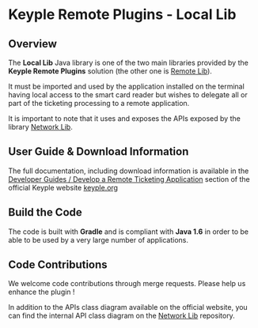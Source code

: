 # Keyple Remote Plugins - Local Lib

## Overview

The **Local Lib** Java library is one of the two main libraries provided by the **Keyple Remote Plugins** solution (the other one is [Remote Lib](../remote/README.md)).

It must be imported and used by the application installed on the terminal having local access to the smart card reader but wishes to delegate all or part of the ticketing processing to a remote application.

It is important to note that it uses and exposes the APIs exposed by the library [Network Lib](../network/README.md).

## User Guide & Download Information

The full documentation, including download information is available in the [Developer Guides / Develop a Remote Ticketing Application](http://keyple.org/docs/developer-guide/develop-ticketing-app-remote/) section of the official Keyple website [keyple.org](http://keyple.org)

## Build the Code

The code is built with **Gradle** and is compliant with **Java 1.6** in order to be able to be used by a very large number of applications.

## Code Contributions

We welcome code contributions through merge requests. Please help us enhance the plugin !

In addition to the APIs class diagram available on the official website, you can find the internal API class diagram on the [Network Lib](../network/README.md) repository.

